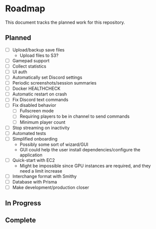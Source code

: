# Roadmap

This document tracks the planned work for this repository.

## Planned

- [ ] Upload/backup save files
  - Upload files to S3?
- [ ] Gamepad support
- [ ] Collect statistics
- [ ] UI auth
- [ ] Automatically set Discord settings
- [ ] Periodic screenshots/session summaries
- [ ] Docker HEALTHCHECK
- [ ] Automatic restart on crash
- [ ] Fix Discord text commands
- [ ] Fix disabled behavior
  - [ ] Fullscreen mode
  - [ ] Requiring players to be in channel to send commands
  - [ ] Minimum player count
- [ ] Stop streaming on inactivity
- [ ] Automated tests
- [ ] Simplified onboarding
  - Possibly some sort of wizard/GUI
  - GUI could help the user install dependencies/configure the application
- [ ] Quick-start with EC2
  - Might be impossible since GPU instances are required, and they need a limit increase
- [ ] Interchange format with Smithy
- [ ] Database with Prisma
- [ ] Make development/production closer

## In Progress

## Complete
